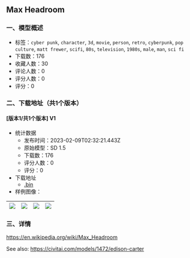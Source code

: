## Max Headroom
### 一、模型概述

- 标签：`cyber punk`, `character`, `3d`, `movie`, `person`, `retro`, `cyberpunk`, `pop culture`, `matt frewer`, `scifi`, `80s`, `television`, `1980s`, `male`, `man`, `sci fi`
- 下载数：176
- 收藏人数：30
- 评论人数：0
- 评分人数：0
- 评分：0

### 二、下载地址（共1个版本）

#### [版本1/共1个版本] V1

- 统计数据
  - 发布时间：2023-02-09T02:32:21.443Z
  - 原始模型：SD 1.5
  - 下载数：176
  - 评分人数：0
  - 评分：0
- 下载地址
  - [<max-headroom>.bin](https://civitai.com/api/download/models/8814)
- 样例图像：

| <img src="https://image.civitai.com/xG1nkqKTMzGDvpLrqFT7WA/682177dd-3787-4f38-ac92-631435063200/width=450/84160.jpeg" /> | <img src="https://image.civitai.com/xG1nkqKTMzGDvpLrqFT7WA/a3d0f97a-6a08-4629-30dc-ebc09da72300/width=450/84166.jpeg" /> | <img src="https://image.civitai.com/xG1nkqKTMzGDvpLrqFT7WA/442d119b-c917-4a22-1565-5dd517110f00/width=450/84165.jpeg" /> | <img src="https://image.civitai.com/xG1nkqKTMzGDvpLrqFT7WA/2e321a63-679b-471f-b75a-84d9fc23a500/width=450/84164.jpeg" /> |
| ---- | ---- | ---- | ---- |


### 三、详情
<p><a target="_blank" rel="ugc" href="https://en.wikipedia.org/wiki/Max_Headroom">https://en.wikipedia.org/wiki/Max_Headroom</a></p><p></p><p>See also: <a target="_blank" rel="ugc" href="https://civitai.com/models/1472/edison-carter">https://civitai.com/models/1472/edison-carter</a></p>